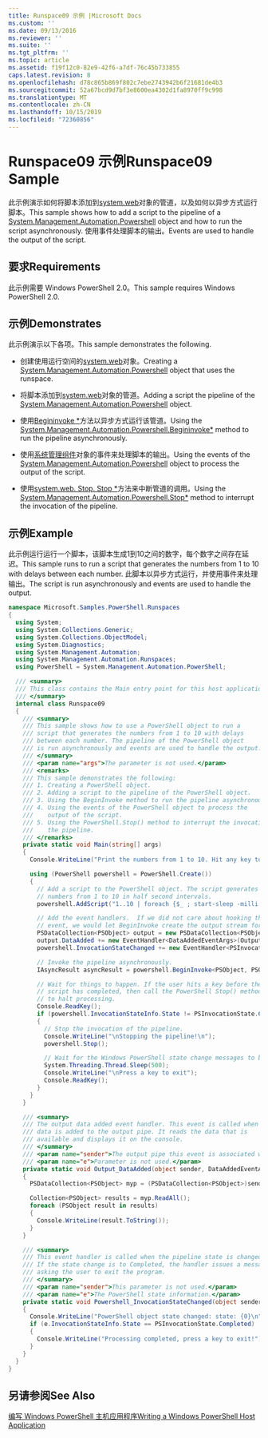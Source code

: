 ```yaml
---
title: Runspace09 示例 |Microsoft Docs
ms.custom: ''
ms.date: 09/13/2016
ms.reviewer: ''
ms.suite: ''
ms.tgt_pltfrm: ''
ms.topic: article
ms.assetid: f19f12c0-82e9-42f6-a7df-76c45b733855
caps.latest.revision: 8
ms.openlocfilehash: d78c865b869f802c7ebe2743942b6f21681de4b3
ms.sourcegitcommit: 52a67bcd9d7bf3e8600ea4302d1fa8970ff9c998
ms.translationtype: MT
ms.contentlocale: zh-CN
ms.lasthandoff: 10/15/2019
ms.locfileid: "72360856"
---
```

# <a name="runspace09-sample"></a><span data-ttu-id="acb72-102">Runspace09 示例</span><span class="sxs-lookup"><span data-stu-id="acb72-102">Runspace09 Sample</span></span>

<span data-ttu-id="acb72-103">此示例演示如何将脚本添加到[system.web](/dotnet/api/system.management.automation.powershell)对象的管道，以及如何以异步方式运行脚本。</span><span class="sxs-lookup"><span data-stu-id="acb72-103">This sample shows how to add a script to the pipeline of a [System.Management.Automation.Powershell](/dotnet/api/system.management.automation.powershell) object and how to run the script asynchronously.</span></span> <span data-ttu-id="acb72-104">使用事件处理脚本的输出。</span><span class="sxs-lookup"><span data-stu-id="acb72-104">Events are used to handle the output of the script.</span></span>

## <a name="requirements"></a><span data-ttu-id="acb72-105">要求</span><span class="sxs-lookup"><span data-stu-id="acb72-105">Requirements</span></span>

<span data-ttu-id="acb72-106">此示例需要 Windows PowerShell 2.0。</span><span class="sxs-lookup"><span data-stu-id="acb72-106">This sample requires Windows PowerShell 2.0.</span></span>

## <a name="demonstrates"></a><span data-ttu-id="acb72-107">示例</span><span class="sxs-lookup"><span data-stu-id="acb72-107">Demonstrates</span></span>

<span data-ttu-id="acb72-108">此示例演示以下各项。</span><span class="sxs-lookup"><span data-stu-id="acb72-108">This sample demonstrates the following.</span></span>

- <span data-ttu-id="acb72-109">创建使用运行空间的[system.web](/dotnet/api/system.management.automation.powershell)对象。</span><span class="sxs-lookup"><span data-stu-id="acb72-109">Creating a [System.Management.Automation.Powershell](/dotnet/api/system.management.automation.powershell) object that uses the runspace.</span></span>

- <span data-ttu-id="acb72-110">将脚本添加到[system.web](/dotnet/api/system.management.automation.powershell)对象的管道。</span><span class="sxs-lookup"><span data-stu-id="acb72-110">Adding a script the pipeline of the [System.Management.Automation.Powershell](/dotnet/api/system.management.automation.powershell) object.</span></span>

- <span data-ttu-id="acb72-111">使用[Begininvoke \*](/dotnet/api/System.Management.Automation.PowerShell.BeginInvoke)方法以异步方式运行该管道。</span><span class="sxs-lookup"><span data-stu-id="acb72-111">Using the [System.Management.Automation.Powershell.Begininvoke\*](/dotnet/api/System.Management.Automation.PowerShell.BeginInvoke) method to run the pipeline asynchronously.</span></span>

- <span data-ttu-id="acb72-112">使用[系统管理组件](/dotnet/api/system.management.automation.powershell)对象的事件来处理脚本的输出。</span><span class="sxs-lookup"><span data-stu-id="acb72-112">Using the events of the [System.Management.Automation.Powershell](/dotnet/api/system.management.automation.powershell) object to process the output of the script.</span></span>

- <span data-ttu-id="acb72-113">使用[system.web. Stop. Stop \*](/dotnet/api/System.Management.Automation.PowerShell.Stop)方法来中断管道的调用。</span><span class="sxs-lookup"><span data-stu-id="acb72-113">Using the [System.Management.Automation.Powershell.Stop\*](/dotnet/api/System.Management.Automation.PowerShell.Stop) method to interrupt the invocation of the pipeline.</span></span>

## <a name="example"></a><span data-ttu-id="acb72-114">示例</span><span class="sxs-lookup"><span data-stu-id="acb72-114">Example</span></span>

<span data-ttu-id="acb72-115">此示例运行运行一个脚本，该脚本生成1到10之间的数字，每个数字之间存在延迟。</span><span class="sxs-lookup"><span data-stu-id="acb72-115">This sample runs to run a script that generates the numbers from 1 to 10 with delays between each number.</span></span> <span data-ttu-id="acb72-116">此脚本以异步方式运行，并使用事件来处理输出。</span><span class="sxs-lookup"><span data-stu-id="acb72-116">The script is run asynchronously and events are used to handle the output.</span></span>

```csharp
namespace Microsoft.Samples.PowerShell.Runspaces
{
  using System;
  using System.Collections.Generic;
  using System.Collections.ObjectModel;
  using System.Diagnostics;
  using System.Management.Automation;
  using System.Management.Automation.Runspaces;
  using PowerShell = System.Management.Automation.PowerShell;

  /// <summary>
  /// This class contains the Main entry point for this host application.
  /// </summary>
  internal class Runspace09
  {
    /// <summary>
    /// This sample shows how to use a PowerShell object to run a
    /// script that generates the numbers from 1 to 10 with delays
    /// between each number. The pipeline of the PowerShell object
    /// is run asynchronously and events are used to handle the output.
    /// </summary>
    /// <param name="args">The parameter is not used.</param>
    /// <remarks>
    /// This sample demonstrates the following:
    /// 1. Creating a PowerShell object.
    /// 2. Adding a script to the pipeline of the PowerShell object.
    /// 3. Using the BeginInvoke method to run the pipeline asynchronously.
    /// 4. Using the events of the PowerShell object to process the
    ///    output of the script.
    /// 5. Using the PowerShell.Stop() method to interrupt the invocation of
    ///    the pipeline.
    /// </remarks>
    private static void Main(string[] args)
    {
      Console.WriteLine("Print the numbers from 1 to 10. Hit any key to halt processing\n");

      using (PowerShell powershell = PowerShell.Create())
      {
        // Add a script to the PowerShell object. The script generates the
        // numbers from 1 to 10 in half second intervals.
        powershell.AddScript("1..10 | foreach {$_ ; start-sleep -milli 500}");

        // Add the event handlers.  If we did not care about hooking the DataAdded
        // event, we would let BeginInvoke create the output stream for us.
        PSDataCollection<PSObject> output = new PSDataCollection<PSObject>();
        output.DataAdded += new EventHandler<DataAddedEventArgs>(Output_DataAdded);
        powershell.InvocationStateChanged += new EventHandler<PSInvocationStateChangedEventArgs>(Powershell_InvocationStateChanged);

        // Invoke the pipeline asynchronously.
        IAsyncResult asyncResult = powershell.BeginInvoke<PSObject, PSObject>(null, output);

        // Wait for things to happen. If the user hits a key before the
        // script has completed, then call the PowerShell Stop() method
        // to halt processing.
        Console.ReadKey();
        if (powershell.InvocationStateInfo.State != PSInvocationState.Completed)
        {
          // Stop the invocation of the pipeline.
          Console.WriteLine("\nStopping the pipeline!\n");
          powershell.Stop();

          // Wait for the Windows PowerShell state change messages to be displayed.
          System.Threading.Thread.Sleep(500);
          Console.WriteLine("\nPress a key to exit");
          Console.ReadKey();
        }
      }
    }

    /// <summary>
    /// The output data added event handler. This event is called when
    /// data is added to the output pipe. It reads the data that is
    /// available and displays it on the console.
    /// </summary>
    /// <param name="sender">The output pipe this event is associated with.</param>
    /// <param name="e">Parameter is not used.</param>
    private static void Output_DataAdded(object sender, DataAddedEventArgs e)
    {
      PSDataCollection<PSObject> myp = (PSDataCollection<PSObject>)sender;

      Collection<PSObject> results = myp.ReadAll();
      foreach (PSObject result in results)
      {
        Console.WriteLine(result.ToString());
      }
    }

    /// <summary>
    /// This event handler is called when the pipeline state is changed.
    /// If the state change is to Completed, the handler issues a message
    /// asking the user to exit the program.
    /// </summary>
    /// <param name="sender">This parameter is not used.</param>
    /// <param name="e">The PowerShell state information.</param>
    private static void Powershell_InvocationStateChanged(object sender, PSInvocationStateChangedEventArgs e)
    {
      Console.WriteLine("PowerShell object state changed: state: {0}\n", e.InvocationStateInfo.State);
      if (e.InvocationStateInfo.State == PSInvocationState.Completed)
      {
        Console.WriteLine("Processing completed, press a key to exit!");
      }
    }
  }
}
```

## <a name="see-also"></a><span data-ttu-id="acb72-117">另请参阅</span><span class="sxs-lookup"><span data-stu-id="acb72-117">See Also</span></span>

[<span data-ttu-id="acb72-118">编写 Windows PowerShell 主机应用程序</span><span class="sxs-lookup"><span data-stu-id="acb72-118">Writing a Windows PowerShell Host Application</span></span>](./writing-a-windows-powershell-host-application.md)